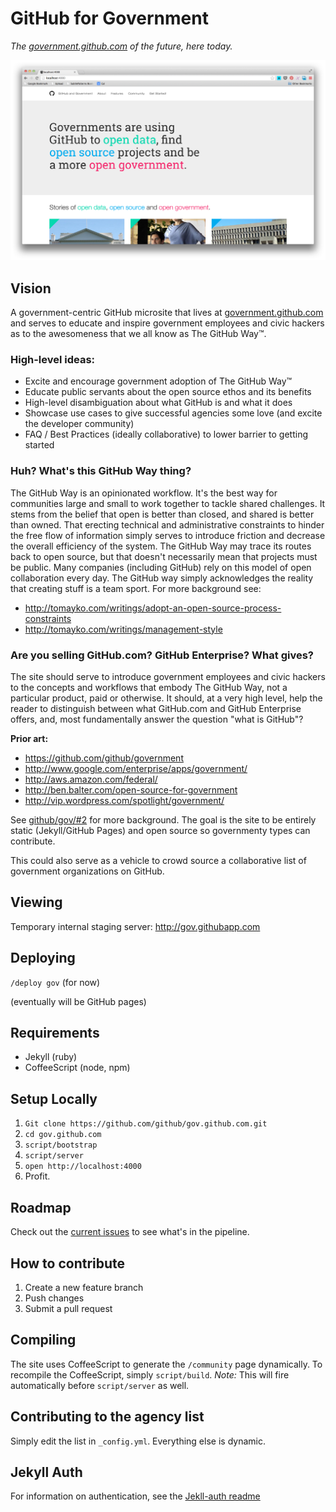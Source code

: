 # GitHub for Government

*The [government.github.com](http://gov.githubapp.com) of the future, here today.*

[![screenshot](screenshot.png)](full-screenshot.png)

## Vision

A government-centric GitHub microsite that lives at [government.github.com](http://gov.github.com) and serves to educate and inspire government employees and civic hackers as to the awesomeness that we all know as The GitHub Way&trade;.

### High-level ideas:

* Excite and encourage government adoption of The GitHub Way&trade;
* Educate public servants about the open source ethos and its benefits
* High-level disambiguation about what GitHub is and what it does
* Showcase use cases to give successful agencies some love (and excite the developer community)
* FAQ / Best Practices (ideally collaborative) to lower barrier to getting started

### Huh? What's this GitHub Way thing?

The GitHub Way is an opinionated workflow. It's the best way for communities large and small to work together to tackle shared challenges. It stems from the belief that open is better than closed, and shared is better than owned. That erecting technical and administrative constraints to hinder the free flow of information simply serves to introduce friction and decrease the overall efficiency of the system. The GitHub Way may trace its routes back to open source, but that doesn't necessarily mean that projects must be public. Many companies (including GitHub) rely on this model of open collaboration every day. The GitHub way simply acknowledges the reality that creating stuff is a team sport. For more background see:

* http://tomayko.com/writings/adopt-an-open-source-process-constraints
* http://tomayko.com/writings/management-style

### Are you selling GitHub.com? GitHub Enterprise? What gives?

The site should serve to introduce government employees and civic hackers to the concepts and workflows that embody The GitHub Way, not a particular product, paid or otherwise. It should, at a very high level, help the reader to distinguish between what GitHub.com and GitHub Enterprise offers, and, most fundamentally answer the question "what is GitHub"?

**Prior art:**

* https://github.com/github/government
* http://www.google.com/enterprise/apps/government/
* http://aws.amazon.com/federal/
* http://ben.balter.com/open-source-for-government
* http://vip.wordpress.com/spotlight/government/

See [github/gov/#2](https://github.com/github/gov/issues/2) for more background. The goal is the site to be entirely static (Jekyll/GitHub Pages) and open source so governmenty types can contribute.

This could also serve as a vehicle to crowd source a collaborative list of government organizations on GitHub.

## Viewing

Temporary internal staging server: http://gov.githubapp.com

## Deploying

`/deploy gov` (for now)

(eventually will be GitHub pages)

## Requirements

* Jekyll (ruby)
* CoffeeScript (node, npm)

## Setup Locally

1. `Git clone https://github.com/github/gov.github.com.git`
2. `cd gov.github.com`
3. `script/bootstrap`
4. `script/server`
5. `open http://localhost:4000`
6. Profit.

## Roadmap

Check out the [current issues](https://github.com/github/gov.github.com/issues) to see what's in the pipeline.

## How to contribute

1. Create a new feature branch
2. Push changes
3. Submit a pull request

## Compiling

The site uses CoffeeScript to generate the `/community` page dynamically. To recompile the CoffeeScript, simply `script/build`. *Note:* This will fire automatically before `script/server` as well.

## Contributing to the agency list

Simply edit the list in `_config.yml`. Everything else is dynamic.

## Jekyll Auth

For information on authentication, see the [Jekll-auth readme](https://github.com/benbalter/jekyll-auth)
